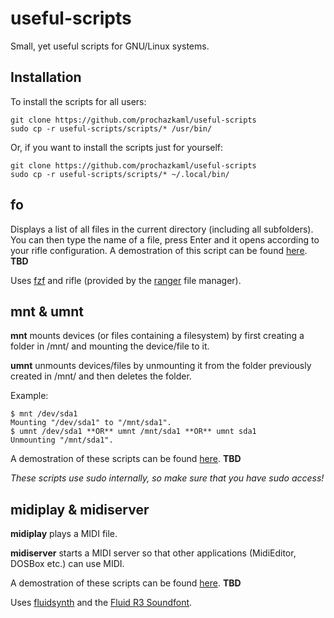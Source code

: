 # useful-scripts
Small, yet useful scripts for GNU/Linux systems.

## Installation 

To install the scripts for all users:

```
git clone https://github.com/prochazkaml/useful-scripts
sudo cp -r useful-scripts/scripts/* /usr/bin/
```

Or, if you want to install the scripts just for yourself:

```
git clone https://github.com/prochazkaml/useful-scripts
sudo cp -r useful-scripts/scripts/* ~/.local/bin/
```

## fo

Displays a list of all files in the current directory (including all subfolders). You can then type the name of a file, press Enter and it opens according to your rifle configuration. A demostration of this script can be found [here](https://raw.githubusercontent.com/prochazkaml/useful-scripts/master/vids/fo.mkv). **TBD**

Uses [fzf](https://github.com/junegunn/fzf) and rifle (provided by the [ranger](https://github.com/ranger/ranger) file manager).

## mnt & umnt

**mnt** mounts devices (or files containing a filesystem) by first creating a folder in /mnt/ and mounting the device/file to it.

**umnt** unmounts devices/files by unmounting it from the folder previously created in /mnt/ and then deletes the folder.

Example:
```
$ mnt /dev/sda1
Mounting "/dev/sda1" to "/mnt/sda1".
$ umnt /dev/sda1 **OR** umnt /mnt/sda1 **OR** umnt sda1
Unmounting "/mnt/sda1".
```

A demostration of these scripts can be found [here](https://raw.githubusercontent.com/prochazkaml/useful-scripts/master/vids/mnt.mkv). **TBD**

*These scripts use sudo internally, so make sure that you have sudo access!*

## midiplay & midiserver

**midiplay** plays a MIDI file.

**midiserver** starts a MIDI server so that other applications (MidiEditor, DOSBox etc.) can use MIDI.

A demostration of these scripts can be found [here](https://raw.githubusercontent.com/prochazkaml/useful-scripts/master/vids/midi.mkv). **TBD**

Uses [fluidsynth](https://github.com/FluidSynth/fluidsynth) and the [Fluid R3 Soundfont](https://member.keymusician.com/Member/FluidR3_GM/index.html).
